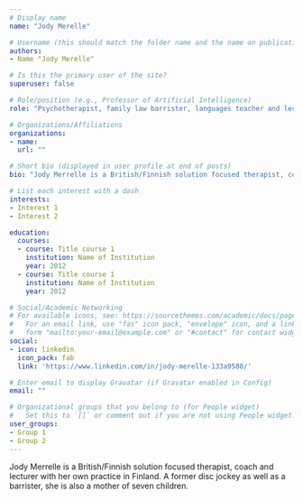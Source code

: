 ```yaml
---
# Display name
name: "Jody Merelle"

# Username (this should match the folder name and the name on publications)
authors:
- Name "Jody Merelle"

# Is this the primary user of the site?
superuser: false

# Role/position (e.g., Professor of Artificial Intelligence)
role: "Psychotherapist, family law barrister, languages teacher and lecturer"

# Organizations/Affiliations
organizations:
- name: 
  url: ""

# Short bio (displayed in user profile at end of posts)
bio: "Jody Merrelle is a British/Finnish solution focused therapist, coach and lecturer with her own practice in Finland. A former disc jockey as well as a barrister, she is also a mother of seven children."

# List each interest with a dash
interests:
- Interest 1
- Interest 2

education:
  courses:
  - course: Title course 1
    institution: Name of Institution
    year: 2012
  - course: Title course 1
    institution: Name of Institution
    year: 2012

# Social/Academic Networking
# For available icons, see: https://sourcethemes.com/academic/docs/page-builder/#icons
#   For an email link, use "fas" icon pack, "envelope" icon, and a link in the
#   form "mailto:your-email@example.com" or "#contact" for contact widget.
social:
- icon: linkedin
  icon_pack: fab
  link: 'https://www.linkedin.com/in/jody-merelle-133a9580/'

# Enter email to display Gravatar (if Gravatar enabled in Config)
email: ""

# Organizational groups that you belong to (for People widget)
#   Set this to `[]` or comment out if you are not using People widget.
user_groups:
- Group 1
- Group 2
---
```

Jody Merrelle is a British/Finnish solution focused therapist, coach and lecturer with her own practice in Finland. A former disc jockey as well as a barrister, she is also a mother of seven children.